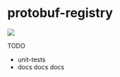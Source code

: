 # protobuf-registry

![](https://github.com/tinyzimmer/protobuf-registry/workflows/.github/workflows/build.yml/badge.svg)

TODO
 - unit-tests
 - docs docs docs
